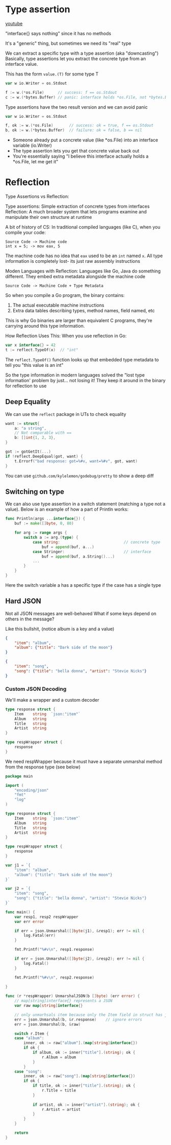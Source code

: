 # Type assertion
[youtube](https://www.youtube.com/watch?v=T2fqLam1iuk&list=PLoILbKo9rG3skRCj37Kn5Zj803hhiuRK6&index=33)

"interface{} says nothing" since it has no methods

It's a "generic" thing, but sometimes we need its "real" type

We can extract a specific type with a type assertion (aka "downcasting")
Basically, type assertions let you extract the concrete type from an
interface value.

This has the form `value.(T)` for some type T
```go
var w io.Writer = os.Stdout

f := w.(*os.File)      // success: f == os.Stdout
c := w.(*bytes.Buffer) // panic: interface holds *os.File, not *bytes.Buffer
```

Type assertions have the two result version and we can avoid panic
```Go
var w io.Writer = os.Stdout

f, ok := w.(*os.File)       // success: ok = true, f == os.Stdout
b, ok := w.(*bytes.Buffer)  // failure: ok = false, b == nil
```

* Someone already put a concrete value (like *os.File) into an interface variable (io.Writer)
* The type assertion lets you get that concrete value back out
* You're essentially saying "I believe this interface actually holds a *os.File, let me get it"

# Reflection
Type Assertions vs Reflection:

Type assertions: Simple extraction of concrete types from interfaces
Reflection: A much broader system that lets programs examine and manipulate their own structure at runtime

A bit of history of CS:
In traditional compiled languages (like C), when you compile your code:
```
Source Code -> Machine code
int x = 5; -> mov eax, 5
```
The machine code has no idea that `eax` used to be an `int` named `x`. All
type information is completely lost- its just raw assembly instructions

Moden Languages with Reflection:
Languages like Go, Java do something different. They embed extra metadata 
alongside the machine code
```
Source Code -> Machine Code + Type Metadata
```
So when you compile a Go program, the binary contains:
1. The actual executable machine instructions
2. Extra data tables describing types, method names, field named, etc

This is why Go binaries are larger than equivalent C programs, they're carrying around this type information.

How Reflection Uses This:
When you use reflection in Go:
```go
var x interface{} = 42
t := reflect.TypeOf(x)  // "int"
```
The `reflect.TypeOf()` function looks up that embedded type metadata to tell
you "this value is an int"

So the type information in modern languages solved the "lost type information'
problem by just... not losing it! They keep it around in the binary for reflection to use

## Deep Equality
We can use the `reflect` package in UTs to check equality
```Go
want := struct{
    a: "a string",
    // Not comparable with ==
    b: []int{1, 2, 3},
}

got := gotGetIt(...)
if !reflect.DeepEqual(got, want) {
    t.Errorf("bad response: got=%#v, want=%#v", got, want)
}
```
You can use `github.com/kylelemon/godebug/pretty` to show a deep diff

## Switching on type
We can also use type assertion in a switch statement (matching a type not a value).
Below is an example of how a part of Println works:
```Go
func Println(args ...interface{}) {
    buf := make([]byte, 0, 80)

    for arg := range args {
        switch a := arg.(type) {
            case string:                            // concrete type
                buf = append(buf, a...)
            case Stringer:                          // interface
                buf = append(buf, a.String()...)
            ...
        }
    }
}
```
Here the switch variable a has a specific type if the case has a single type

## Hard JSON
Not all JSON messages are well-behaved
What if some keys depend on others in the message?

Like this bullshit, (notice album is a key and a value)
```json
{
    "item": "album",
    "album": {"title": "Dark side of the moon"}
}

{
    "item": "song",
    "song": {"title": "bella donna", "artist": "Stevie Nicks"}
}
```

### Custom JSON Decoding
We'll make a wrapper and a custom decoder

```go
type response struct {
    Item    string  `json:"item"`
    Album   string
    Title   string
    Artist  string
}

type respWrapper struct {
    response
}
```
We need respWrapper because it must have a separate unmarshal method from the response type (see below)

```Go
package main

import (
	"encoding/json"
	"fmt"
	"log"
)

type response struct {
    Item    string  `json:"item"`
    Album   string
    Title   string
    Artist  string
}

type respWrapper struct {
    response
}

var j1 = `{
    "item": "album",
    "album": {"title": "Dark side of the moon"}
}`

var j2 = `{
    "item": "song",
    "song": {"title": "bella donna", "artist": "Stevie Nicks"}
}`

func main() {
	var resp1, resp2 respWrapper
	var err error

	if err = json.Unmarshal([]byte(j1), &resp1); err != nil {
		log.Fatal(err)
	}

	fmt.Printf("%#v\n", resp1.response)

	if err = json.Unmarshal([]byte(j2), &resp2); err != nil {
		log.Fatal()
	}

	fmt.Printf("%#v\n", resp2.response)
	
}

func (r *respWrapper) UnmarshalJSON(b []byte) (err error) {
	// map[string]interface{} represents a JSON
	var raw map[string]interface{}

	// only unmarhsals item because only the Item field in struct has json tag
	err = json.Unmarshal(b, &r.response) 	// ignore errors
	err = json.Unmarshal(b, &raw)

	switch r.Item {
	case "album": 
		inner, ok := raw["album"].(map[string]interface{})
		if ok {
			if album, ok := inner["title"].(string); ok {
				r.Album = album
			}
		}
	case "song":
		inner, ok := raw["song"].(map[string]interface{})
		if ok {
			if title, ok := inner["title"].(string); ok {
				r.Title = title
			}
			
			if artist, ok := inner["artist"].(string); ok {
				r.Artist = artist
			}
		}
	}

	return
}
```